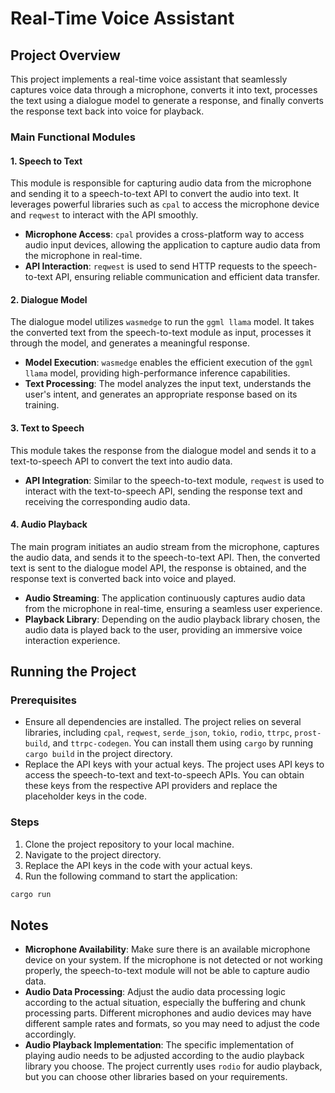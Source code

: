 # Real-Time Voice Assistant

## Project Overview

This project implements a real-time voice assistant that seamlessly captures voice data through a microphone, converts it into text, processes the text using a dialogue model to generate a response, and finally converts the response text back into voice for playback.

### Main Functional Modules

#### 1. Speech to Text
This module is responsible for capturing audio data from the microphone and sending it to a speech-to-text API to convert the audio into text. It leverages powerful libraries such as `cpal` to access the microphone device and `reqwest` to interact with the API smoothly.

- **Microphone Access**: `cpal` provides a cross-platform way to access audio input devices, allowing the application to capture audio data from the microphone in real-time.
- **API Interaction**: `reqwest` is used to send HTTP requests to the speech-to-text API, ensuring reliable communication and efficient data transfer.

#### 2. Dialogue Model
The dialogue model utilizes `wasmedge` to run the `ggml llama` model. It takes the converted text from the speech-to-text module as input, processes it through the model, and generates a meaningful response.

- **Model Execution**: `wasmedge` enables the efficient execution of the `ggml llama` model, providing high-performance inference capabilities.
- **Text Processing**: The model analyzes the input text, understands the user's intent, and generates an appropriate response based on its training.

#### 3. Text to Speech
This module takes the response from the dialogue model and sends it to a text-to-speech API to convert the text into audio data.

- **API Integration**: Similar to the speech-to-text module, `reqwest` is used to interact with the text-to-speech API, sending the response text and receiving the corresponding audio data.

#### 4. Audio Playback
The main program initiates an audio stream from the microphone, captures the audio data, and sends it to the speech-to-text API. Then, the converted text is sent to the dialogue model API, the response is obtained, and the response text is converted back into voice and played.

- **Audio Streaming**: The application continuously captures audio data from the microphone in real-time, ensuring a seamless user experience.
- **Playback Library**: Depending on the audio playback library chosen, the audio data is played back to the user, providing an immersive voice interaction experience.

## Running the Project

### Prerequisites
- Ensure all dependencies are installed. The project relies on several libraries, including `cpal`, `reqwest`, `serde_json`, `tokio`, `rodio`, `ttrpc`, `prost-build`, and `ttrpc-codegen`. You can install them using `cargo` by running `cargo build` in the project directory.
- Replace the API keys with your actual keys. The project uses API keys to access the speech-to-text and text-to-speech APIs. You can obtain these keys from the respective API providers and replace the placeholder keys in the code.

### Steps
1. Clone the project repository to your local machine.
2. Navigate to the project directory.
3. Replace the API keys in the code with your actual keys.
4. Run the following command to start the application:
```sh
cargo run
```

## Notes
- **Microphone Availability**: Make sure there is an available microphone device on your system. If the microphone is not detected or not working properly, the speech-to-text module will not be able to capture audio data.
- **Audio Data Processing**: Adjust the audio data processing logic according to the actual situation, especially the buffering and chunk processing parts. Different microphones and audio devices may have different sample rates and formats, so you may need to adjust the code accordingly.
- **Audio Playback Implementation**: The specific implementation of playing audio needs to be adjusted according to the audio playback library you choose. The project currently uses `rodio` for audio playback, but you can choose other libraries based on your requirements.